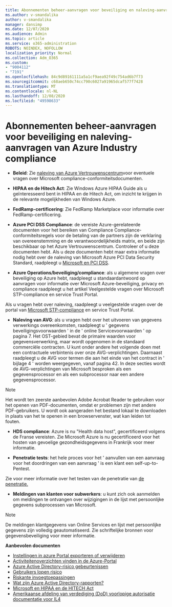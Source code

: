 ```yaml
---
title: Abonnementen beheer-aanvragen voor beveiliging en naleving-aanvragen van Azure Industry compliance
ms.author: v-smandalika
author: v-smandalika
manager: dansimp
ms.date: 12/07/2020
ms.audience: Admin
ms.topic: article
ms.service: o365-administration
ROBOTS: NOINDEX, NOFOLLOW
localization_priority: Normal
ms.collection: Adm_O365
ms.custom:
- "9004112"
- "7191"
ms.openlocfilehash: 84c9d89161111a5a1cf9aea92f49c754ad6b7f73
ms.sourcegitcommit: c68aeb650c74cc790c6027a91965dcaf577f7428
ms.translationtype: MT
ms.contentlocale: nl-NL
ms.lasthandoff: 12/08/2020
ms.locfileid: "49598633"
---
```

# <a name="subscription-management---security-and-compliance-requests---azure-industry-compliance-accreditation"></a>Abonnementen beheer-aanvragen voor beveiliging en naleving-aanvragen van Azure Industry compliance

- **Beleid**: Zie [naleving van Azure Vertrouwenscentrum](https://docs.microsoft.com/compliance/regulatory/offering-SOC)voor eventuele vragen over Microsoft compliance-conformiteitsdocumenten.

- **HIPAA en de Hitech Act**: Zie Windows Azure HIPAA Guide als u geïnteresseerd bent in HIPAA en de Hitech Act, om inzicht te krijgen in de relevante mogelijkheden van Windows Azure.

- **FedRamp-certificering**: Zie FedRamp Marketplace voor informatie over FedRamp-certificering.

- **Azure PCI DSS Compliance**: de vereiste Azure-gerelateerde documenten voor het bereiken van Compliance Compliance-conformiteitsregels voor de betaling van de partners zijn de verklaring van overeenstemming en de verantwoordelijkheids matrix, en beide zijn beschikbaar op het Azure Vertrouwenscentrum. Controleer of u deze documenten hebt. Als u deze documenten hebt maar extra informatie nodig hebt over de naleving van Microsoft Azure PCI Data Security Standard, raadpleegt u [Microsoft en PCI DSS](https://docs.microsoft.com/compliance/regulatory/offering-PCI-DSS).

- **Azure Operations/beveiliging/compliance**: als u algemene vragen over beveiliging op Azure hebt, raadpleegt u standaardantwoord op aanvragen voor informatie over Microsoft Azure-beveiliging, privacy en compliance raadpleegt u het artikel Veelgestelde vragen over Microsoft STP-compliance en service Trust Portal.

Als u vragen hebt over naleving, raadpleegt u veelgestelde vragen over de portal van [Microsoft STP-compliance](https://www.microsoft.com/trust-center/compliance/compliance-overview) en service Trust Portal.

- **Naleving van AVG**: als u vragen hebt over het uitvoeren van gegevens verwerkings overeenkomsten, raadpleegt u ' gegevens beveiligingsvoorwaarden ' in de ' online Servicevoorwaarden ' op pagina 7. Het OST-gebied bevat de primaire waarden voor gegevensverwerking, maar wordt opgenomen in de standaard commerciële contracten. U kunt onder andere het volgende doen met een contractuele verbintenis over onze AVG-verplichtingen. Daarnaast raadpleegt u de AVG voor termen die aan het einde van het contract in ' bijlage 4 ' worden weergegeven, vanaf pagina 42. In deze secties wordt de AVG-verplichtingen van Microsoft besproken als een gegevensprocessor en als een subprocessor naar een andere gegevensprocessor.

> [!NOTE]
> Het wordt ten zeerste aanbevolen Adobe Acrobat Reader te gebruiken voor het openen van PDF-documenten, omdat er problemen zijn met andere PDF-gebruikers. U wordt ook aangeraden het bestand lokaal te downloaden in plaats van het te openen in een browservenster, wat kan leiden tot fouten.

- **HDS compliance**: Azure is nu "Health data host", gecertificeerd volgens de Franse vereisten. Zie Microsoft Azure is nu gecertificeerd voor het hosten van gevoelige gezondheidsgegevens in Frankrijk voor meer informatie.

- **Penetratie tests**: het hele proces voor het ' aanvullen van een aanvraag voor het doordringen van een aanvraag ' is een klant een self-up-to-Pentest.

Zie voor meer informatie over het testen van de penetratie van [de penetratie.](https://docs.microsoft.com/azure/security/fundamentals/pen-testing)

- **Meldingen van klanten voor subwerkers**: u kunt zich ook aanmelden om meldingen te ontvangen over wijzigingen in de lijst met persoonlijke gegevens subprocessen van Microsoft.

> [!NOTE]
> De meldingen klantgegevens van Online Services en lijst met persoonlijke gegevens zijn volledig geautomatiseerd. Zie schriftelijke bronnen voor gegevensbeveiliging voor meer informatie.

**Aanbevolen documenten**

- [Instellingen in azure Portal exporteren of verwijderen](https://docs.microsoft.com/azure/azure-portal/set-preferences)
- [Activiteitenoverzichten vinden in de Azure-Portal](https://docs.microsoft.com/azure/active-directory/reports-monitoring/howto-find-activity-reports)
- [Azure Active Directory-risico gebeurtenissen](https://docs.microsoft.com/azure/active-directory/identity-protection/overview-identity-protection)
- [Gebruikers lopen risico](https://docs.microsoft.com/azure/active-directory/identity-protection/overview-identity-protection)
- [Riskante invoegtoepassingen](https://docs.microsoft.com/azure/active-directory/identity-protection/overview-identity-protection)
- [Wat zijn Azure Active Directory-rapporten?](https://docs.microsoft.com/azure/active-directory/reports-monitoring/overview-reports)
- [Microsoft en HIPAA en de HITECH Act](https://docs.microsoft.com/compliance/regulatory/offering-hipaa-hitech)
- [Amerikaanse afdeling van verdediging (DoD) voorlopige autorisatie documentatie voor IL4](https://docs.microsoft.com/compliance/regulatory/offering-DoD-DISA-L2-L4-L5)













